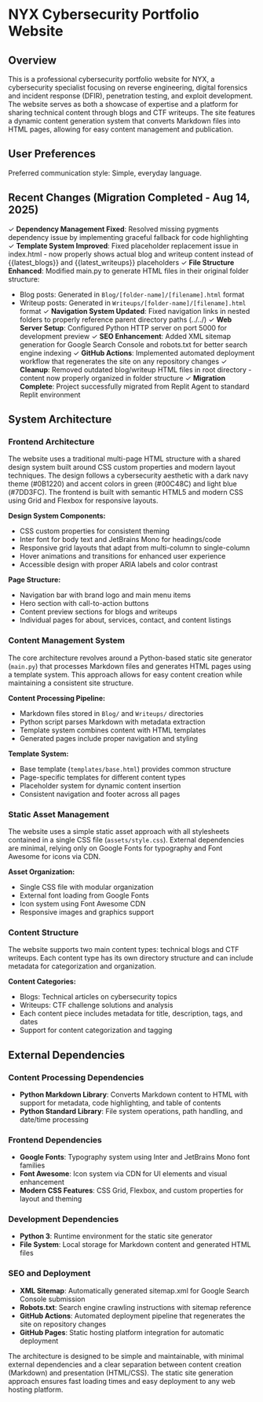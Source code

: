 # NYX Cybersecurity Portfolio Website

## Overview

This is a professional cybersecurity portfolio website for NYX, a cybersecurity specialist focusing on reverse engineering, digital forensics and incident response (DFIR), penetration testing, and exploit development. The website serves as both a showcase of expertise and a platform for sharing technical content through blogs and CTF writeups. The site features a dynamic content generation system that converts Markdown files into HTML pages, allowing for easy content management and publication.

## User Preferences

Preferred communication style: Simple, everyday language.

## Recent Changes (Migration Completed - Aug 14, 2025)

✓ **Dependency Management Fixed**: Resolved missing pygments dependency issue by implementing graceful fallback for code highlighting
✓ **Template System Improved**: Fixed placeholder replacement issue in index.html - now properly shows actual blog and writeup content instead of {{latest_blogs}} and {{latest_writeups}} placeholders
✓ **File Structure Enhanced**: Modified main.py to generate HTML files in their original folder structure:
  - Blog posts: Generated in `Blog/[folder-name]/[filename].html` format
  - Writeup posts: Generated in `Writeups/[folder-name]/[filename].html` format
✓ **Navigation System Updated**: Fixed navigation links in nested folders to properly reference parent directory paths (../../)
✓ **Web Server Setup**: Configured Python HTTP server on port 5000 for development preview
✓ **SEO Enhancement**: Added XML sitemap generation for Google Search Console and robots.txt for better search engine indexing
✓ **GitHub Actions**: Implemented automated deployment workflow that regenerates the site on any repository changes
✓ **Cleanup**: Removed outdated blog/writeup HTML files in root directory - content now properly organized in folder structure
✓ **Migration Complete**: Project successfully migrated from Replit Agent to standard Replit environment

## System Architecture

### Frontend Architecture
The website uses a traditional multi-page HTML structure with a shared design system built around CSS custom properties and modern layout techniques. The design follows a cybersecurity aesthetic with a dark navy theme (#0B1220) and accent colors in green (#00C48C) and light blue (#7DD3FC). The frontend is built with semantic HTML5 and modern CSS using Grid and Flexbox for responsive layouts.

**Design System Components:**
- CSS custom properties for consistent theming
- Inter font for body text and JetBrains Mono for headings/code
- Responsive grid layouts that adapt from multi-column to single-column
- Hover animations and transitions for enhanced user experience
- Accessible design with proper ARIA labels and color contrast

**Page Structure:**
- Navigation bar with brand logo and main menu items
- Hero section with call-to-action buttons
- Content preview sections for blogs and writeups
- Individual pages for about, services, contact, and content listings

### Content Management System
The core architecture revolves around a Python-based static site generator (`main.py`) that processes Markdown files and generates HTML pages using a template system. This approach allows for easy content creation while maintaining a consistent site structure.

**Content Processing Pipeline:**
- Markdown files stored in `Blog/` and `Writeups/` directories
- Python script parses Markdown with metadata extraction
- Template system combines content with HTML templates
- Generated pages include proper navigation and styling

**Template System:**
- Base template (`templates/base.html`) provides common structure
- Page-specific templates for different content types
- Placeholder system for dynamic content insertion
- Consistent navigation and footer across all pages

### Static Asset Management
The website uses a simple static asset approach with all stylesheets contained in a single CSS file (`assets/style.css`). External dependencies are minimal, relying only on Google Fonts for typography and Font Awesome for icons via CDN.

**Asset Organization:**
- Single CSS file with modular organization
- External font loading from Google Fonts
- Icon system using Font Awesome CDN
- Responsive images and graphics support

### Content Structure
The website supports two main content types: technical blogs and CTF writeups. Each content type has its own directory structure and can include metadata for categorization and organization.

**Content Categories:**
- Blogs: Technical articles on cybersecurity topics
- Writeups: CTF challenge solutions and analysis
- Each content piece includes metadata for title, description, tags, and dates
- Support for content categorization and tagging

## External Dependencies

### Content Processing Dependencies
- **Python Markdown Library**: Converts Markdown content to HTML with support for metadata, code highlighting, and table of contents
- **Python Standard Library**: File system operations, path handling, and date/time processing

### Frontend Dependencies
- **Google Fonts**: Typography system using Inter and JetBrains Mono font families
- **Font Awesome**: Icon system via CDN for UI elements and visual enhancement
- **Modern CSS Features**: CSS Grid, Flexbox, and custom properties for layout and theming

### Development Dependencies
- **Python 3**: Runtime environment for the static site generator
- **File System**: Local storage for Markdown content and generated HTML files

### SEO and Deployment
- **XML Sitemap**: Automatically generated sitemap.xml for Google Search Console submission
- **Robots.txt**: Search engine crawling instructions with sitemap reference
- **GitHub Actions**: Automated deployment pipeline that regenerates the site on repository changes
- **GitHub Pages**: Static hosting platform integration for automatic deployment

The architecture is designed to be simple and maintainable, with minimal external dependencies and a clear separation between content creation (Markdown) and presentation (HTML/CSS). The static site generation approach ensures fast loading times and easy deployment to any web hosting platform.